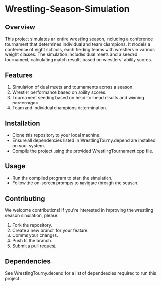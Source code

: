 # Wrestling-Season-Simulation

## Overview
This project simulates an entire wrestling season, including a conference tournament that determines individual and team champions. It models a conference of eight schools, each fielding teams with wrestlers in various weight classes. The simulation includes dual meets and a seeded tournament, calculating match results based on wrestlers' ability scores.

## Features
1. Simulation of dual meets and tournaments across a season.
2. Wrestler performance based on ability scores.
3. Tournament seeding based on head-to-head results and winning percentages.
4. Team and individual champions determination.

## Installation
- Clone this repository to your local machine.
- Ensure all dependencies listed in WrestlingTourny.depend are installed on your system.
- Compile the project using the provided WrestlingTournament.cpp file.

## Usage
- Run the compiled program to start the simulation.
- Follow the on-screen prompts to navigate through the season.

## Contributing
We welcome contributions! If you're interested in improving the wrestling season simulation, please:

1. Fork the repository.
2. Create a new branch for your feature.
3. Commit your changes.
4. Push to the branch.
5. Submit a pull request.

## Dependencies
See WrestlingTourny.depend for a list of dependencies required to run this project.
